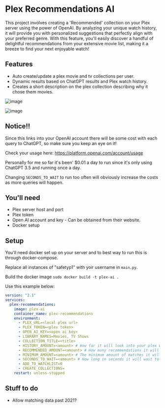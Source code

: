 # Plex Recommendations AI

This project involves creating a 'Recommended' collection on your Plex server using the power of OpenAI. 
By analyzing your unique watch history, it will provide you with personalized suggestions that perfectly align with your preferred genre. 
With this feature, you'll easily discover a handful of delightful recommendations from your extensive movie list, making it a breeze to find your next enjoyable watch!

## Features

- Auto create/update a plex movie and tv collections per user.
- Dynamic results based on ChatGPT results and Plex watch history.
- Creates a short description on the plex collection describing why it chose them movies.

![image](https://github.com/user-attachments/assets/bb0f0da7-baf5-466a-836b-618c3a14edde)

![image](https://github.com/user-attachments/assets/b87b846e-f6a1-4344-af0f-38953fcf4d3d)

## Notice!!

Since this links into your OpenAI account there will be some cost with each query to ChatGPT, so make sure you keep an eye on it!

Check your usage here: https://platform.openai.com/account/usage

Personally for me so far it's been' $0.01 a day to run since it's only using ChatGPT 3.5 and running once a day.

Changing `SECONDS_TO_WAIT` to run too often will obviously increase the costs as more queries will happen.

## You'll need

- Plex server host and port
- Plex token
- Open AI account and key - Can be obtained from their website.
- Docker setup

## Setup

You'll need docker set up on your server and to best way to run this is through docker-compose.

Replace all instances of "safetyp1" with yoir username in ```main.py```.

Build the docker image
```sudo docker build -t plex-ai .```

Use this example below:

```yaml
version: "2.1"
services:
  plex-recommendations:
    image: plex-ai
    container_name: plex-recommendations
    environment:
      - PLEX_URL=<local plex url>
      - PLEX_TOKEN=<plex token>
      - OPEN_AI_KEY=<open ai key>
      - LIBRARY_NAMES=Movies, TV Shows
      - COLLECTION_TITLE=<title>
      - HISTORY_AMOUNT=<amount> # How far it will look into your plex watch history
      - RECOMMENDED_AMOUNT=<amount> # How many recommendations it will request
      - MINIMUM_AMOUNT=<amount> # The minimum amount of matches it will need to create the collection
      - SECONDS_TO_WAIT=<amount> # How long in seconds it will wait to call again (default: 86400)
      - ADD_TO_WATCHLIST=0
      - CREATE_COLLECTIONS=
    restart: unless-stopped
```
## Stuff to do
- Allow matching data past 2021?
